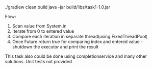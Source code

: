 ./gradlew clean build
java -jar build/libs/task1-1.0.jar

Flow:
1. Scan value from System.in
2. Iterate from 0 to entered value
3. Compare each iteration in separate thread(using FixedThreadPool)
4. Once Future return true for comparing index and entered value - shutdown the executor and print the result

This task also could be done using completionservice and many other solutions. Unit tests not provided
